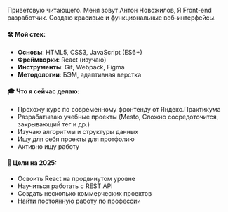 Приветсвую читающего. Меня зовут Антон Новожилов, 
Я Front-end разработчик. Создаю красивые и функциональные веб-интерфейсы.

#### 🛠 Мой стек:  
- **Основы**: HTML5, CSS3, JavaScript (ES6+)  
- **Фреймворки**: React (изучаю)
- **Инструменты**: Git, Webpack, Figma  
- **Методологии**: БЭМ, адаптивная верстка

#### 🎓 Что я сейчас делаю:  
- Прохожу курс по современному фронтенду от Яндекс.Практикума 
- Разрабатываю учебные проекты (Mesto, Сложно сосредоточится, закрывающий тег и др.)  
- Изучаю алгоритмы и структуры данных
- Ищу для себя проекты для протфолию
- Активно ищу работу

#### 🌱 Цели на 2025:  
- Освоить React на продвинутом уровне  
- Научиться работать с REST API  
- Создать несколько коммерческих проектов
- Найти постоянную работу по профессии
<!--
**lilfrizzy/lilfrizzy** is a ✨ _special_ ✨ repository because its `README.md` (this file) appears on your GitHub profile.

Here are some ideas to get you started:

- 🔭 I’m currently working on ...
- 🌱 I’m currently learning ...
- 👯 I’m looking to collaborate on ...
- 🤔 I’m looking for help with ...
- 💬 Ask me about ...
- 📫 How to reach me: ...
- 😄 Pronouns: ...
- ⚡ Fun fact: ...
-->
